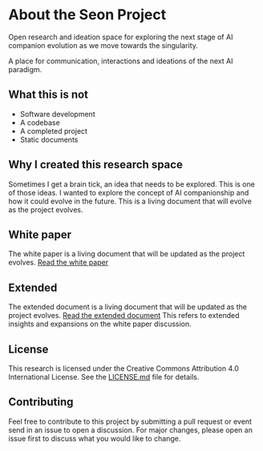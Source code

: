 # About the Seon Project
Open research and ideation space for exploring the next stage of AI companion evolution as we move towards the singularity. 

A place for communication, interactions and ideations of the next AI paradigm.

## What this is not
- Software development
- A codebase
- A completed project
- Static documents

## Why I created this research space
Sometimes I get a brain tick, an idea that needs to be explored. This is one of those ideas. I wanted to explore the concept of AI companionship and how it could evolve in the future. This is a living document that will evolve as the project evolves.

## White paper
The white paper is a living document that will be updated as the project evolves. [Read the white paper](Whitepaper.md)

## Extended
The extended document is a living document that will be updated as the project evolves. [Read the extended document](Extended/communication_interfacing.md)
This refers to extended insights and expansions on the white paper discussion.


## License

This research is licensed under the Creative Commons Attribution 4.0 International License. See the [LICENSE.md](LICENSE.md) file for details.

## Contributing
Feel free to contribute to this project by submitting a pull request or event send in an issue to open a discussion. For major changes, please open an issue first to discuss what you would like to change.